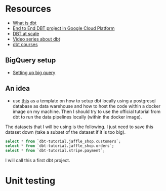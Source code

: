 # Resources

* [What is dbt](https://docs.getdbt.com/docs/introduction)
* [End to End DBT project in Google Cloud Platform](https://blog.devgenius.io/end-to-end-dbt-project-in-google-cloud-platform-part-1-ea14dd11cf9e)
* [DBT at scale](https://www.astrafy.io/articles/dbt-at-scale-on-google-cloud-part-1)
* [Video series about dbt](https://www.youtube.com/playlist?list=PLy4OcwImJzBLJzLYxpxaPUmCWp8j1esvT)
* [dbt courses](https://courses.getdbt.com/courses)



## BigQuery setup

* [Setting up big query](https://docs.getdbt.com/reference/warehouse-setups/bigquery-setup)


## An idea

* use [this](https://www.entechlog.com/blog/data/how-to-configure-dbt-for-postgres/) as a template on how to setup dbt locally
using a postgresql database as data warehouse and how to host the code within a docker image on my machine. Then I should 
try to use the official tutorial from dbt to run the data pipelines locally (within the docker image). 

The datasets that I will be using is the following. I just need to save this dataset down (take a subset of the dataset if it is 
too big). 
```sql
select * from `dbt-tutorial.jaffle_shop.customers`;
select * from `dbt-tutorial.jaffle_shop.orders`;
select * from `dbt-tutorial.stripe.payment`;
```

I will call this a first dbt project.


# Unit testing
